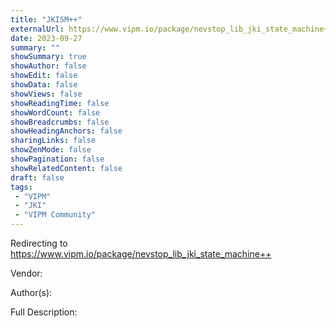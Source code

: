 ```yaml
---
title: "JKISM++"
externalUrl: https://www.vipm.io/package/nevstop_lib_jki_state_machine++
date: 2023-09-27
summary: ""
showSummary: true
showAuthor: false
showEdit: false
showData: false
showViews: false
showReadingTime: false
showWordCount: false
showBreadcrumbs: false
showHeadingAnchors: false
sharingLinks: false
showZenMode: false
showPagination: false
showRelatedContent: false
draft: false
tags:
 - "VIPM"
 - "JKI"
 - "VIPM Community"
---
```


Redirecting to https://www.vipm.io/package/nevstop_lib_jki_state_machine++

Vendor: 

Author(s): 
 
Full Description:
